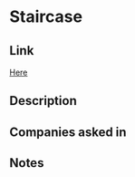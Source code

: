 # Staircase

## Link

[Here](https://www.hackerrank.com/challenges/staircase)

## Description

## Companies asked in

## Notes